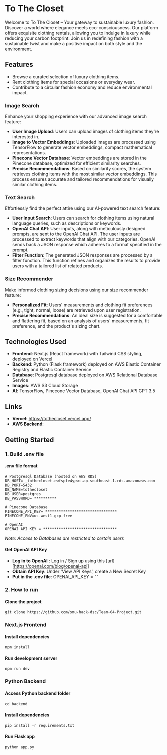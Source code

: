 # To The Closet

Welcome to To The Closet – Your gateway to sustainable luxury fashion. Discover a world where elegance meets eco-consciousness. Our platform offers exquisite clothing rentals, allowing you to indulge in luxury while reducing your carbon footprint. Join us in redefining fashion with a sustainable twist and make a positive impact on both style and the environment.

## Features

- Browse a curated selection of luxury clothing items.
- Rent clothing items for special occasions or everyday wear.
- Contribute to a circular fashion economy and reduce environmental impact.

### Image Search

Enhance your shopping experience with our advanced image search feature:

- **User Image Upload**: Users can upload images of clothing items they're interested in.
- **Image to Vector Embeddings**: Uploaded images are processed using TensorFlow to generate vector embeddings, compact mathematical representations.
- **Pinecone Vector Database**: Vector embeddings are stored in the Pinecone database, optimized for efficient similarity searches.
- **Precise Recommendations**: Based on similarity scores, the system retrieves clothing items with the most similar vector embeddings. This process ensures accurate and tailored recommendations for visually similar clothing items.

### Text Search

Effortlessly find the perfect attire using our AI-powered text search feature:

- **User Input Search**: Users can search for clothing items using natural language queries, such as descriptions or keywords.
- **OpenAI Chat API**: User inputs, along with meticulously designed prompts, are sent to the OpenAI Chat API. The user inputs are processed to extract keywords that align with our categories. OpenAI sends back a JSON response which adheres to a format specified in the prompt.
- **Filter Function**: The generated JSON responses are processed by a filter function. This function refines and organizes the results to provide users with a tailored list of related products.

### Size Recommender

Make informed clothing sizing decisions using our size recommender feature:

- **Personalized Fit**: Users' measurements and clothing fit preferences (e.g., tight, normal, loose) are retrieved upon user registration.
- **Precise Recommendations**: An ideal size is suggested for a comfortable and flattering fit, based on an analysis of users' measurements, fit preference, and the product's sizing chart.

## Technologies Used

- **Frontend**: Next.js (React framework) with Tailwind CSS styling, deployed on Vercel
- **Backend**: Python (Flask framework) deployed on AWS Elastic Container Registry and Elastic Container Service
- **Database**: Postgresql database deployed on AWS Relational Database Service
- **Images**: AWS S3 Cloud Storage
- **AI**: TensorFlow, Pinecone Vector Database, OpenAI Chat API GPT 3.5

## Links
- **Vercel**: https://tothecloset.vercel.app/
- **AWS Backend**: 

## Getting Started

### 1. Build .env file

#### .env file format

```
# Postgresql Database (hosted on AWS RDS)
DB_HOST= _tothecloset.cwfspfe4ypwi.ap-southeast-1.rds.amazonaws.com
DB_PORT=5432
DB_NAME=tothecloset
DB_USER=postgres
DB_PASSWORD= **********

# Pinecone Database
PINECONE_API_KEY= ********************************
PINECONE_ENV=us-west1-gcp-free

# OpenAI
OPENAI_API_KEY = *********************************
```
*Note: Access to Databases are restricted to certain users*

#### Get OpenAI API Key

 - **Log in to OpenAI** : Log in / Sign up using this [url] [https://openai.com/blog/openai-api]
 - **Obtain API Key**: Under 'View API Keys', create a New Secret Key
 - **Put in the .env file**: OPENAI_API_KEY = "<OpenAI API Key>"

### 2. How to run

#### Clone the project
```
git clone https://github.com/smu-hack-dsc/Team-04-Project.git
```

### Next.js Frontend

#### Install dependencies
```
npm install
```

#### Run development server
```
npm run dev
```

### Python Backend

#### Access Python backend folder
```
cd backend
```

#### Install dependencies
```
pip install -r requirements.txt
```

#### Run Flask app
```
python app.py
```



